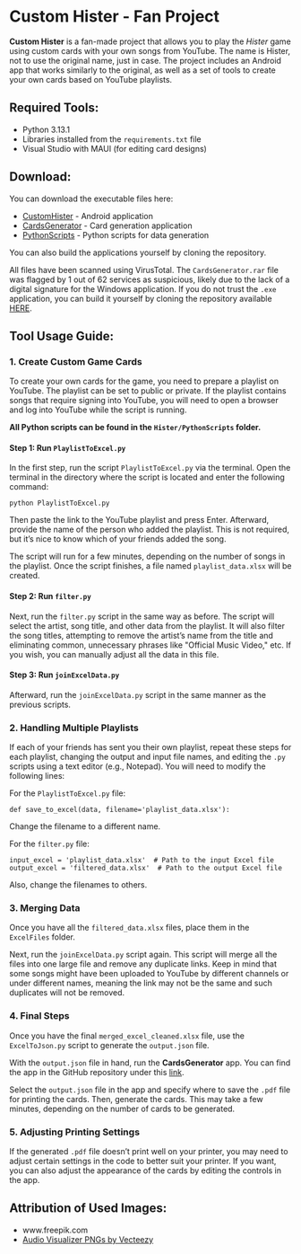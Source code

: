 <h1>Custom Hister - Fan Project</h1>

<p><strong>Custom Hister</strong> is a fan-made project that allows you to play the <em>Hister</em> game using custom cards with your own songs from YouTube. The name is Hister, not to use the original name, just in case. The project includes an Android app that works similarly to the original, as well as a set of tools to create your own cards based on YouTube playlists.</p>

<h2>Required Tools:</h2>
<ul>
    <li>Python 3.13.1</li>
    <li>Libraries installed from the <code>requirements.txt</code> file</li>
    <li>Visual Studio with MAUI (for editing card designs)</li>
</ul>

<h2>Download:</h2>
<p>You can download the executable files here:</p>
<ul>
    <li><a href="https://github.com/Mimal9999/Custom_Hister/tree/master/Executable/com.companyname.customhister-Signed.apk">CustomHister</a> - Android application</li>
    <li><a href="https://github.com/Mimal9999/Custom_Hister/blob/master/Executables/CardsGenerator.rar">CardsGenerator</a> - Card generation application</li>
    <li><a href="https://github.com/Mimal9999/Custom_Hister/blob/master/Executables/PythonScripts.rar">PythonScripts</a> - Python scripts for data generation</li>
</ul>
<p>You can also build the applications yourself by cloning the repository.</p>

<p>All files have been scanned using VirusTotal. The <code>CardsGenerator.rar</code> file was flagged by 1 out of 62 services as suspicious, likely due to the lack of a digital signature for the Windows application. If you do not trust the <code>.exe</code> application, you can build it yourself by cloning the repository available <a href="https://github.com/Mimal9999/CardsGenerator">HERE</a>.</p>

<h2>Tool Usage Guide:</h2>

<h3>1. Create Custom Game Cards</h3>

<p>To create your own cards for the game, you need to prepare a playlist on YouTube. The playlist can be set to public or private. If the playlist contains songs that require signing into YouTube, you will need to open a browser and log into YouTube while the script is running.</p>

<p><strong>All Python scripts can be found in the <code>Hister/PythonScripts</code> folder.</strong></p>

<h4>Step 1: Run <code>PlaylistToExcel.py</code></h4>

<p>In the first step, run the script <code>PlaylistToExcel.py</code> via the terminal. Open the terminal in the directory where the script is located and enter the following command:</p>

<pre><code>python PlaylistToExcel.py</code></pre>

<p>Then paste the link to the YouTube playlist and press Enter. Afterward, provide the name of the person who added the playlist. This is not required, but it’s nice to know which of your friends added the song.</p>

<p>The script will run for a few minutes, depending on the number of songs in the playlist. Once the script finishes, a file named <code>playlist_data.xlsx</code> will be created.</p>

<h4>Step 2: Run <code>filter.py</code></h4>

<p>Next, run the <code>filter.py</code> script in the same way as before. The script will select the artist, song title, and other data from the playlist. It will also filter the song titles, attempting to remove the artist’s name from the title and eliminating common, unnecessary phrases like "Official Music Video," etc. If you wish, you can manually adjust all the data in this file.</p>

<h4>Step 3: Run <code>joinExcelData.py</code></h4>

<p>Afterward, run the <code>joinExcelData.py</code> script in the same manner as the previous scripts.</p>

<h3>2. Handling Multiple Playlists</h3>

<p>If each of your friends has sent you their own playlist, repeat these steps for each playlist, changing the output and input file names, and editing the <code>.py</code> scripts using a text editor (e.g., Notepad). You will need to modify the following lines:</p>

<p>For the <code>PlaylistToExcel.py</code> file:</p>
<pre><code>def save_to_excel(data, filename='playlist_data.xlsx'): </code></pre>
<p>Change the filename to a different name.</p>

<p>For the <code>filter.py</code> file:</p>
<pre><code>input_excel = 'playlist_data.xlsx'  # Path to the input Excel file
output_excel = 'filtered_data.xlsx'  # Path to the output Excel file</code></pre>
<p>Also, change the filenames to others.</p>

<h3>3. Merging Data</h3>

<p>Once you have all the <code>filtered_data.xlsx</code> files, place them in the <code>ExcelFiles</code> folder.</p>

<p>Next, run the <code>joinExcelData.py</code> script again. This script will merge all the files into one large file and remove any duplicate links. Keep in mind that some songs might have been uploaded to YouTube by different channels or under different names, meaning the link may not be the same and such duplicates will not be removed.</p>

<h3>4. Final Steps</h3>

<p>Once you have the final <code>merged_excel_cleaned.xlsx</code> file, use the <code>ExcelToJson.py</code> script to generate the <code>output.json</code> file.</p>

<p>With the <code>output.json</code> file in hand, run the <strong>CardsGenerator</strong> app. You can find the app in the GitHub repository under this <a href="https://github.com/Mimal9999/CardsGenerator">link</a>.</p>

<p>Select the <code>output.json</code> file in the app and specify where to save the <code>.pdf</code> file for printing the cards. Then, generate the cards. This may take a few minutes, depending on the number of cards to be generated.</p>

<h3>5. Adjusting Printing Settings</h3>

<p>If the generated <code>.pdf</code> file doesn’t print well on your printer, you may need to adjust certain settings in the code to better suit your printer. If you want, you can also adjust the appearance of the cards by editing the controls in the app.</p>

<h2>Attribution of Used Images:</h2>
<ul>
    <li>www.freepik.com</li>
    <li><a href="https://www.vecteezy.com/free-png/audio-visualizer">Audio Visualizer PNGs by Vecteezy</a></li>
</ul>
